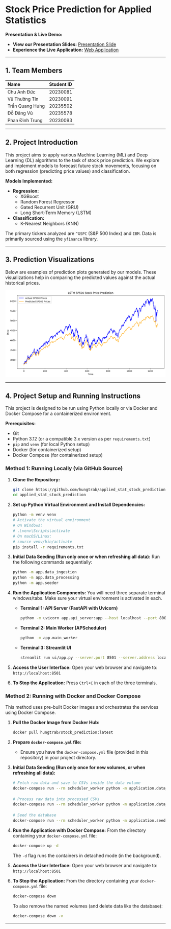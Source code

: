 # Stock Price Prediction for Applied Statistics

**Presentation & Live Demo:**

*   **View our Presentation Slides:** [Presentation Slide](https://drive.google.com/drive/folders/1nqddIovVOqsl0DnsvVbMhmuyCFO9CE0_?usp=sharing)
*   **Experience the Live Application:** [Web Application](https://stockbook.streamlit.app/)

---

## 1. Team Members

| Name                  | Student ID   |
| :-------------------- | :----------- |
| Chu Anh Đức  | 20230081        |
| Vũ Thường Tín  | 20230091        |
| Trần Quang Hưng    | 20235502        |
| Đỗ Đăng Vũ  | 20235578        |
| Phan Đình Trung  | 20230093        |

---

## 2. Project Introduction

This project aims to apply various Machine Learning (ML) and Deep Learning (DL) algorithms to the task of stock price prediction. We explore and implement models to forecast future stock movements, focusing on both regression (predicting price values) and classification.

**Models Implemented:**

*   **Regression:**
    *   XGBoost
    *   Random Forest Regressor
    *   Gated Recurrent Unit (GRU)
    *   Long Short-Term Memory (LSTM)
*   **Classification:**
    *   K-Nearest Neighbors (KNN)

The primary tickers analyzed are `^GSPC` (S&P 500 Index) and `IBM`. Data is primarily sourced using the `yfinance` library.

---

## 3. Prediction Visualizations

Below are examples of prediction plots generated by our models. These visualizations help in comparing the predicted values against the actual historical prices.

![S&P 500 LSTM Prediction Plot](plot\lstm_sp500.png)


---

## 4. Project Setup and Running Instructions

This project is designed to be run using Python locally or via Docker and Docker Compose for a containerized environment.

**Prerequisites:**

*   Git
*   Python 3.12 (or a compatible 3.x version as per `requirements.txt`)
*   `pip` and `venv` (for local Python setup)
*   Docker (for containerized setup)
*   Docker Compose (for containerized setup)

### Method 1: Running Locally (via GitHub Source)

1.  **Clone the Repository:**
    ```bash
    git clone https://github.com/hungtrab/applied_stat_stock_prediction.git
    cd applied_stat_stock_prediction
    ```

2.  **Set up Python Virtual Environment and Install Dependencies:**
    ```bash
    python -m venv venv
    # Activate the virtual environment
    # On Windows:
    # .\venv\Scripts\activate
    # On macOS/Linux:
    # source venv/bin/activate
    pip install -r requirements.txt
    ```

3.  **Initial Data Seeding (Run only once or when refreshing all data):**
    Run the following commands sequentially:
    ```bash
    python -m app.data_ingestion
    python -m app.data_processing
    python -m app.seeder
    ```

4.  **Run the Application Components:**
    You will need three separate terminal windows/tabs. Make sure your virtual environment is activated in each.

    *   **Terminal 1: API Server (FastAPI with Uvicorn)**
        ```bash
        python -m uvicorn app.api_server:app --host localhost --port 8000 --reload
        ```
    *   **Terminal 2: Main Worker (APScheduler)**
        ```bash
        python -m app.main_worker
        ```
    *   **Terminal 3: Streamlit UI**
        ```bash
        streamlit run ui/app.py --server.port 8501 --server.address localhost
        ```

5.  **Access the User Interface:**
    Open your web browser and navigate to: `http://localhost:8501`

6.  **To Stop the Application:**
    Press `Ctrl+C` in each of the three terminals.

### Method 2: Running with Docker and Docker Compose

This method uses pre-built Docker images and orchestrates the services using Docker Compose.

1.  **Pull the Docker Image from Docker Hub:**
    ```bash
    docker pull hungtrab/stock_prediction:latest
    ```

2.  **Prepare `docker-compose.yml` file:**
    *   Ensure you have the `docker-compose.yml` file (provided in this repository) in your project directory.


3.  **Initial Data Seeding (Run only once for new volumes, or when refreshing all data):**
    ```bash
    # Fetch raw data and save to CSVs inside the data volume
    docker-compose run --rm scheduler_worker python -m application.data_ingestion

    # Process raw data into processed CSVs
    docker-compose run --rm scheduler_worker python -m application.data_processing

    # Seed the database
    docker-compose run --rm scheduler_worker python -m application.seeder
    ```

4.  **Run the Application with Docker Compose:**
    From the directory containing your `docker-compose.yml` file:
    ```bash
    docker-compose up -d
    ```
    The `-d` flag runs the containers in detached mode (in the background).

5.  **Access the User Interface:**
    Open your web browser and navigate to: `http://localhost:8501`

6.  **To Stop the Application:**
    From the directory containing your `docker-compose.yml` file:
    ```bash
    docker-compose down
    ```
    To also remove the named volumes (and delete data like the database):
    ```bash
    docker-compose down -v
    ```

---
